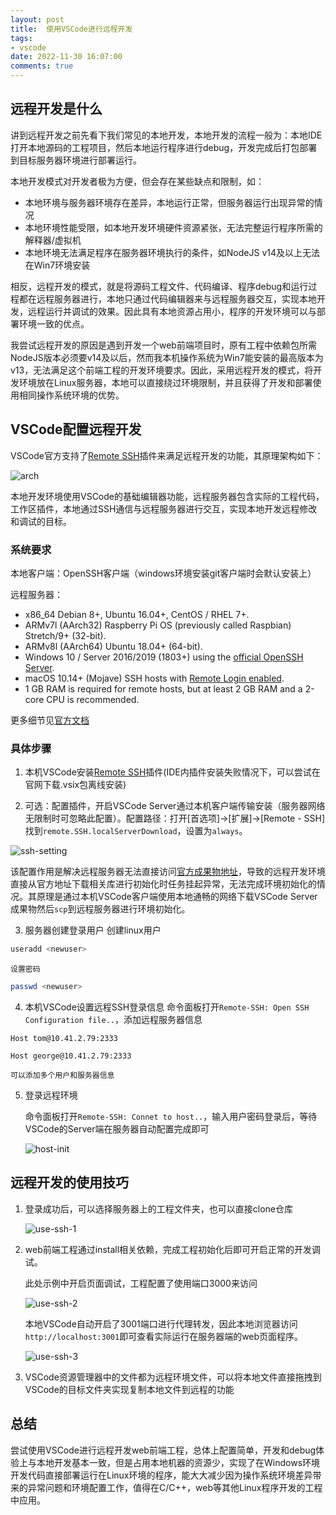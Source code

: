 ```yaml
---
layout: post
title:  使用VSCode进行远程开发
tags:
- vscode
date: 2022-11-30 16:07:00
comments: true
---
```


## 远程开发是什么

讲到远程开发之前先看下我们常见的本地开发，本地开发的流程一般为：本地IDE打开本地源码的工程项目，然后本地运行程序进行debug，开发完成后打包部署到目标服务器环境进行部署运行。  

本地开发模式对开发者极为方便，但会存在某些缺点和限制，如： 

* 本地环境与服务器环境存在差异，本地运行正常，但服务器运行出现异常的情况
* 本地环境性能受限，如本地开发环境硬件资源紧张，无法完整运行程序所需的解释器/虚拟机
* 本地环境无法满足程序在服务器环境执行的条件，如NodeJS v14及以上无法在Win7环境安装

相反，远程开发的模式，就是将源码工程文件、代码编译、程序debug和运行过程都在远程服务器进行，本地只通过代码编辑器来与远程服务器交互，实现本地开发，远程运行并调试的效果。因此具有本地资源占用小，程序的开发环境可以与部署环境一致的优点。

我尝试远程开发的原因是遇到开发一个web前端项目时，原有工程中依赖包所需NodeJS版本必须要v14及以后，然而我本机操作系统为Win7能安装的最高版本为v13，无法满足这个前端工程的开发环境要求。因此，采用远程开发的模式，将开发环境放在Linux服务器，本地可以直接绕过环境限制，并且获得了开发和部署使用相同操作系统环境的优势。

## VSCode配置远程开发

VSCode官方支持了[Remote SSH](https://marketplace.visualstudio.com/items?itemName=ms-vscode-remote.remote-ssh)插件来满足远程开发的功能，其原理架构如下：

![arch](/img/tool/arch.png)

本地开发环境使用VSCode的基础编辑器功能，远程服务器包含实际的工程代码，工作区插件，本地通过SSH通信与远程服务器进行交互，实现本地开发远程修改和调试的目标。

### 系统要求

本地客户端：OpenSSH客户端（windows环境安装git客户端时会默认安装上）

远程服务器：

- x86_64 Debian 8+, Ubuntu 16.04+, CentOS / RHEL 7+.
- ARMv7l (AArch32) Raspberry Pi OS (previously called Raspbian) Stretch/9+ (32-bit).
- ARMv8l (AArch64) Ubuntu 18.04+ (64-bit).
- Windows 10 / Server 2016/2019 (1803+) using the [official OpenSSH Server](https://learn.microsoft.com/windows-server/administration/openssh/openssh_install_firstuse).
- macOS 10.14+ (Mojave) SSH hosts with [Remote Login enabled](https://support.apple.com/guide/mac-help/allow-a-remote-computer-to-access-your-mac-mchlp1066/mac).
- 1 GB RAM is required for remote hosts, but at least 2 GB RAM and a 2-core CPU is recommended.

更多细节见[官方文档](https://code.visualstudio.com/docs/remote/ssh)

### 具体步骤

1. 本机VSCode安装[Remote SSH](https://marketplace.visualstudio.com/items?itemName=ms-vscode-remote.remote-ssh)插件(IDE内插件安装失败情况下，可以尝试在官网下载.vsix包离线安装)

2. 可选：配置插件，开启VSCode Server通过本机客户端传输安装（服务器网络无限制时可忽略此配置）。配置路径：打开[首选项]->[扩展]->[Remote - SSH] 找到`remote.SSH.localServerDownload`，设置为`always`。

  ![ssh-setting](/img/tool/ssh-setting.png)

  该配置作用是解决远程服务器无法直接访问[官方成果物地址](https://code.visualstudio.com/docs/remote/faq#_what-are-the-connectivity-requirements-for-vs-code-server)，导致的远程开发环境直接从官方地址下载相关库进行初始化时任务挂起异常，无法完成环境初始化的情况。其原理是通过本机VSCode客户端使用本地通畅的网络下载VSCode Server成果物然后`scp`到远程服务器进行环境初始化。

3. 服务器创建登录用户
    创建linux用户

  ```sh
  useradd <newuser>
  ```

  	设置密码
  ```sh
  passwd <newuser>
  ```

4. 本机VSCode设置远程SSH登录信息
    命令面板打开`Remote-SSH: Open SSH Configuration file..`，添加远程服务器信息

  ```ssh
  Host tom@10.41.2.79:2333
  
  Host george@10.41.2.79:2333
  ```

  	可以添加多个用户和服务器信息

5. 登录远程环境

   命令面板打开`Remote-SSH: Connet to host..`，输入用户密码登录后，等待VSCode的Server端在服务器自动配置完成即可

   ![host-init](/img/tool/host-init.png)


## 远程开发的使用技巧

1. 登录成功后，可以选择服务器上的工程文件夹，也可以直接clone仓库

   ![use-ssh-1](/img/tool/use-ssh-1.png)

2. web前端工程通过install相关依赖，完成工程初始化后即可开启正常的开发调试。

   此处示例中开启页面调试，工程配置了使用端口3000来访问

   ![use-ssh-2](/img/tool/use-ssh-2.png)

   本地VSCode自动开启了3001端口进行代理转发，因此本地浏览器访问`http://localhost:3001`即可查看实际运行在服务器端的web页面程序。

   ![use-ssh-3](/img/tool/use-ssh-3.png)

3. VSCode资源管理器中的文件都为远程环境文件，可以将本地文件直接拖拽到VSCode的目标文件夹实现复制本地文件到远程的功能



## 总结
尝试使用VSCode进行远程开发web前端工程，总体上配置简单，开发和debug体验上与本地开发基本一致，但是占用本地机器的资源少，实现了在Windows环境开发代码直接部署运行在Linux环境的程序，能大大减少因为操作系统环境差异带来的异常问题和环境配置工作，值得在C/C++，web等其他Linux程序开发的工程中应用。


